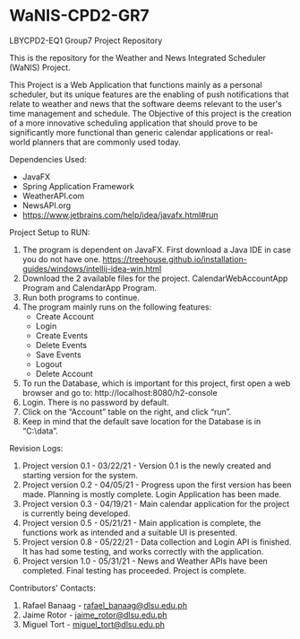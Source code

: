 # WaNIS-CPD2-GR7
LBYCPD2-EQ1 Group7 Project Repository

This is the repository for the Weather and News Integrated Scheduler (WaNIS) Project.

This Project is a Web Application that functions mainly as a personal scheduler, but its unique features are the enabling of push notifications that relate to weather and news that the software deems relevant to the user's time management and schedule.
The Objective of this project is the creation of a more innovative scheduling application that should prove to be significantly more functional than generic calendar applications or real-world planners that are commonly used today.

Dependencies Used:
  - JavaFX
  - Spring Application Framework
  - WeatherAPI.com
  - NewsAPI.org
  - https://www.jetbrains.com/help/idea/javafx.html#run

Project Setup to RUN:
1.	The program is dependent on JavaFX. First download a Java IDE in case you do not have one. https://treehouse.github.io/installation-guides/windows/intellij-idea-win.html
2.	Download the 2 available files for the project. CalendarWebAccountApp Program and CalendarApp Program.
3.	Run both programs to continue.
4.	The program mainly runs on the following features:
    - Create Account
    - Login
    - Create Events
    - Delete Events
    - Save Events
    - Logout
    - Delete Account
5.	To run the Database, which is important for this project, first open a web browser and go to: http://localhost:8080/h2-console
6.	Login. There is no password by default.
7.	Click on the “Account” table on the right, and click “run”.
8.	Keep in mind that the default save location for the Database is in “C:\data”.

Revision Logs:
1. Project version 0.1 - 03/22/21 - Version 0.1 is the newly created and starting version for the system.
2. Project version 0.2 - 04/05/21 - Progress upon the first version has been made. Planning is mostly complete. Login Application has been made.
3. Project version 0.3 - 04/19/21 - Main calendar application for the project is currently being developed.
4. Project version 0.5 - 05/21/21 - Main application is complete, the functions work as intended and a suitable UI is presented.
5. Project version 0.8 - 05/22/21 - Data collection and Login API is finished. It has had some testing, and works correctly with the application.
6. Project version 1.0 - 05/31/21 - News and Weather APIs have been completed. Final testing has proceeded. Project is complete.

Contributors' Contacts:
1. Rafael Banaag - rafael_banaag@dlsu.edu.ph
2. Jaime Rotor - jaime_rotor@dlsu.edu.ph
3. Miguel Tort - miguel_tort@dlsu.edu.ph
